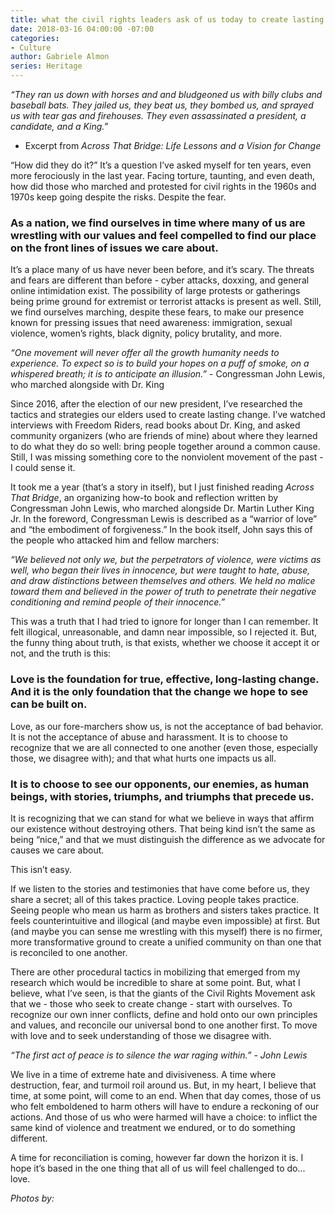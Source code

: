 ```yaml
---
title: what the civil rights leaders ask of us today to create lasting change
date: 2018-03-16 04:00:00 -07:00
categories:
- Culture
author: Gabriele Almon
series: Heritage
---
```


*“They ran us down with horses and and bludgeoned us with billy clubs and baseball bats. They jailed us, they beat us, they bombed us, and sprayed us with tear gas and firehouses. They even assassinated a president, a candidate, and a King.”*

* Excerpt from *Across That Bridge: Life Lessons and a Vision for Change*

“How did they do it?” It’s a question I’ve asked myself for ten years, even more ferociously in the last year. Facing torture, taunting, and even death, how did those who marched and protested for civil rights in the 1960s and 1970s keep going despite the risks. Despite the fear.

### As a nation, we find ourselves in time where many of us are wrestling with our values and feel compelled to find our place on the front lines of issues we care about.

It’s a place many of us have never been before, and it’s scary. The threats and fears are different than before - cyber attacks, doxxing, and general online intimidation exist. The possibility of large protests or gatherings being prime ground for extremist or terrorist attacks is present as well. Still, we find ourselves marching, despite these fears, to make our presence known for pressing issues that need awareness: immigration, sexual violence, women’s rights, black dignity, policy brutality, and more.

*“One movement will never offer all the growth humanity needs to experience. To expect so is to build your hopes on a puff of smoke, on a whispered breath; it is to anticipate an illusion.”* -
Congressman John Lewis, who marched alongside with Dr. King

Since 2016, after the election of our new president, I’ve researched the tactics and strategies our elders used to create lasting change. I’ve watched interviews with Freedom Riders, read books about Dr. King, and asked community organizers (who are friends of mine) about where they learned to do what they do so well: bring people together around a common cause. Still, I was missing something core to the nonviolent movement of the past - I could sense it.

It took me a year (that’s a story in itself), but I just finished reading *Across That Bridge*, an organizing how-to book and reflection written by Congressman John Lewis, who marched alongside Dr. Martin Luther King Jr. In the foreword, Congressman Lewis is described as a “warrior of love” and “the embodiment of forgiveness.” In the book itself, John says this of the people who attacked him and fellow marchers:

*“We believed not only we, but the perpetrators of violence, were victims as well, who began their lives in innocence, but were taught to hate, abuse, and draw distinctions between themselves and others. We held no malice toward them and believed in the power of truth to penetrate their negative conditioning and remind people of their innocence.”*

This was a truth that I had tried to ignore for longer than I can remember. It felt illogical, unreasonable, and damn near impossible, so I rejected it. But, the funny thing about truth, is that exists, whether we choose it accept it or not, and the truth is this:

### Love is the foundation for true, effective, long-lasting change. And it is the only foundation that the change we hope to see can be built on.

Love, as our fore-marchers show us, is not the acceptance of bad behavior. It is not the acceptance of abuse and harassment. It is to choose to recognize that we are all connected to one another (even those, especially those, we disagree with); and that what hurts one impacts us all.

### It is to choose to see our opponents, our enemies, as human beings, with stories, triumphs, and triumphs that precede us.

It is recognizing that we can stand for what we believe in ways that affirm our existence without destroying others. That being kind isn’t the same as being “nice,” and that we must distinguish the difference as we advocate for causes we care about.

This isn’t easy.

If we listen to the stories and testimonies that have come before us, they share a secret; all of this takes practice. Loving people takes practice. Seeing people who mean us harm as brothers and sisters takes practice. It feels counterintuitive and illogical (and maybe even impossible) at first. But (and maybe you can sense me wrestling with this myself) there is no firmer, more transformative ground to create a unified community on than one that is reconciled to one another.

There are other procedural tactics in mobilizing that emerged from my research which would be incredible to share at some point. But, what I believe, what I’ve seen, is that the giants of the Civil Rights Movement ask that we - those who seek to create change - start with ourselves. To recognize our own inner conflicts, define and hold onto our own principles and values, and reconcile our universal bond to one another first. To move with love and to seek understanding of those we disagree with.

*“The first act of peace is to silence the war raging within.” - John Lewis*

We live in a time of extreme hate and divisiveness. A time where destruction, fear, and turmoil roil around us. But, in my heart, I believe that time, at some point, will come to an end. When that day comes, those of us who felt emboldened to harm others will have to endure a reckoning of our actions. And those of us who were harmed will have a choice: to inflict the same kind of violence and treatment we endured, or to do something different.

A time for reconciliation is coming, however far down the horizon it is. I hope it’s based in the one thing that all of us will feel challenged to do... love.

*Photos by:*